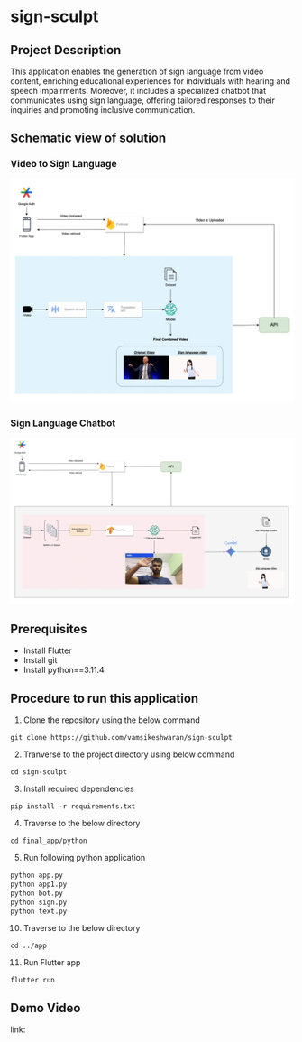 # sign-sculpt

## Project Description
This application enables the generation of sign language from video content, enriching educational experiences for individuals with hearing and speech impairments. Moreover, it includes a specialized chatbot that communicates using sign language, offering tailored responses to their inquiries and promoting inclusive communication.


## Schematic view of solution
### Video to Sign Language
![Screenshot](images/videotosign.jpeg)

### Sign Language Chatbot
![Screenshot](images/signtotext.jpeg)

## Prerequisites

* Install Flutter
* Install git
* Install python==3.11.4


## Procedure to run this application

1. Clone the repository using the below command
```
git clone https://github.com/vamsikeshwaran/sign-sculpt
```
2. Tranverse to the project directory using below command
```
cd sign-sculpt
```
3. Install required dependencies
```
pip install -r requirements.txt
```
4. Traverse to the below directory
```
cd final_app/python
```
5. Run following python application
```
python app.py
python app1.py
python bot.py
python sign.py
python text.py
```
10. Traverse to the below directory
```
cd ../app
```
11. Run Flutter app
```
flutter run
```
## Demo Video 

link: 




